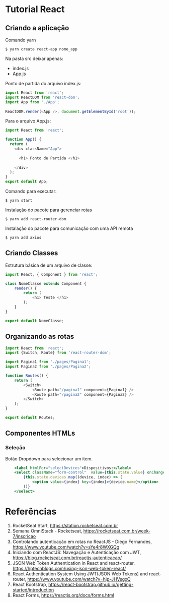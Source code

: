 # Tutorial React 

## Criando a aplicação 

Comando yarn 
```
$ yarn create react-app nome_app 
```

Na pasta src deixar apenas: 
* index.js 
* App.js 

Ponto de partida do arquivo index.js: 
```javascript
import React from 'react';
import ReactDOM from 'react-dom';
import App from './App';
 
ReactDOM.render(<App />, document.getElementById('root'));
``` 

Para o arquivo App.js: 
```javascript
import React from 'react';

function App() {
  return (
    <div className="App">
      
      <h1> Ponto de Partida </h1> 
      
    </div>
  );
}
export default App;
``` 

Comando para executar: 
```
$ yarn start
```

Instalação do pacote para gerenciar rotas 
```
$ yarn add react-router-dom
``` 

Instalação do pacote para comunicação com uma API remota
```
$ yarn add axios
``` 


## Criando Classes 
Estrutura básica de um arquivo de classe:
```javascript 
import React, { Component } from 'react'; 

class NomeClasse extends Component { 
    render() {
        return (
            <h1> Teste </h1> 
        );
    }
}

export default NomeClasse;  
``` 

## Organizando as rotas 

```javascript
import React from 'react'; 
import {Switch, Route} from 'react-router-dom'; 

import Pagina1 from './pages/Pagina1';
import Pagina2 from './pages/Pagina2';

function Routes() {
    return (
        <Switch>
            <Route path="/pagina1" component={Pagina1} />
            <Route path="/pagina2" component={Pagina2} />
        </Switch>    
    );
}

export default Routes; 
``` 

## Componentes HTMLs

### Seleção 

Botão Dropdown para selecionar um item. 

```jsx
    <label htmlFor="selectDevices">Dispositivos:</label>
    <select className="form-control"  value={this.state.value} onChange={this.handleChangeDevices} id="selectDevices">
        {this.state.devices.map((device, index) => (
            <option value={index} key={index}>{device.name}</option>
        ))}
    </select>
``` 

# Referências 

1. RocketSeat Start, https://station.rocketseat.com.br
1. Semana OmniStack - Rocketseat, https://rocketseat.com.br/week-7/inscricao 
1. Controlando autenticação em rotas no ReactJS - Diego Fernandes, https://www.youtube.com/watch?v=sYe4r8WXGQg 
1. Iniciando com ReactJS: Navegação e Autenticação com JWT, 
 https://blog.rocketseat.com.br/reactjs-autenticacao/ 
1. JSON Web Token Authentication in React and react-router, https://hptechblogs.com/using-json-web-token-react/
1. React Authentication System Using JWT(JSON Web Tokens) and react-router,  https://www.youtube.com/watch?v=hjp-JHVsgxQ
1. React Bootstrap, https://react-bootstrap.github.io/getting-started/introduction
1. React Forms, https://reactjs.org/docs/forms.html
